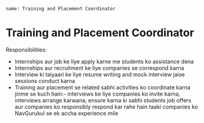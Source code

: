 ```ngMeta
name: Training and Placement Coordinator
```

# Training and Placement Coordinator

Responsibilities:
 - Internships aur job ke liye apply karne me students ko assistance dena 
 - Internships aur recruitment ke liye companies se correspond karna 
 - Interview ki taiyaari ke liye resume writing and mock interview jaise sessions conduct karna 
 - Training aur placement se related sabhi activities ko coordinate karna jinme se kuch hain:- interviews ke liye companies ko invite karna, interviews arrange karwana, ensure karna ki sabhi students job offers aur companies ko responsibly respond kar rahe hain taaki companies ko NavGurukul se ek accha experience mile 

